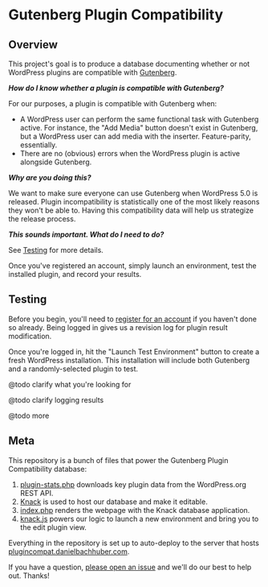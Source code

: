 Gutenberg Plugin Compatibility
==============================

## Overview

This project's goal is to produce a database documenting whether or not WordPress plugins are compatible with [Gutenberg](https://wordpress.org/gutenberg/).

**_How do I know whether a plugin is compatible with Gutenberg?_**

For our purposes, a plugin is compatible with Gutenberg when:

* A WordPress user can perform the same functional task with Gutenberg active. For instance, the "Add Media" button doesn't exist in Gutenberg, but a WordPress user can add media with the inserter. Feature-parity, essentially.
* There are no (obvious) errors when the WordPress plugin is active alongside Gutenberg.

**_Why are you doing this?_**

We want to make sure everyone can use Gutenberg when WordPress 5.0 is released. Plugin incompatibility is statistically one of the most likely reasons they won't be able to. Having this compatibility data will help us strategize the release process.

**_This sounds important. What do I need to do?_**

See [Testing](#testing) for more details.

Once you've registered an account, simply launch an environment, test the installed plugin, and record your results.

## Testing

Before you begin, you'll need to [register for an account](https://plugincompat.danielbachhuber.com/#account-details/) if you haven't done so already. Being logged in gives us a revision log for plugin result modification.

Once you're logged in, hit the "Launch Test Environment" button to create a fresh WordPress installation. This installation will include both Gutenberg and a randomly-selected plugin to test.

@todo clarify what you're looking for

@todo clarify logging results

@todo more

## Meta

This repository is a bunch of files that power the Gutenberg Plugin Compatibility database:

1. [plugin-stats.php](plugin-stats.php) downloads key plugin data from the WordPress.org REST API.
2. [Knack](https://www.knack.com/) is used to host our database and make it editable.
3. [index.php](index.php) renders the webpage with the Knack database application.
4. [knack.js](knack.js) powers our logic to launch a new environment and bring you to the edit plugin view.

Everything in the repository is set up to auto-deploy to the server that hosts [plugincompat.danielbachhuber.com](https://plugincompat.danielbachhuber.com).

If you have a question, [please open an issue](https://github.com/danielbachhuber/gutenberg-plugin-compatibility/issues) and we'll do our best to help out. Thanks!

